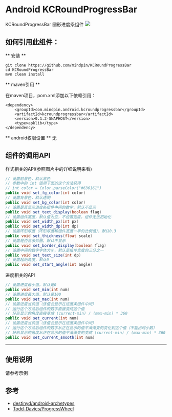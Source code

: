 Android KCRoundProgressBar
============
KCRoundProgressBar 圆形进度条组件
![](http://mindpin.oss-cn-hangzhou.aliyuncs.com/image_service/images/VshqiG4h/VshqiG4h.png)

如何引用此组件：
-------------
** 安装 **

```
git clone https://github.com/mindpin/KCRoundProgressBar
cd KCRoundProgressBar
mvn clean install
```

** maven引用 **

在maven项目，pom.xml添加以下依赖引用：

```
<dependency>
    <groupId>com.mindpin.android.kcroundprogressbar</groupId>
    <artifactId>kcroundprogressbar</artifactId>
    <version>0.1.2-SNAPHOST</version>
    <type>apklib</type>
</dependency>
```

** android权限设置 **
无

组件的调用API
-----------------------
样式相关的API(参照图片中的详细说明来看)
```java
// 设置前景色，默认黑色
// 参数中的 int 值用下面的这个方法获得
// int color = Color.parseColor("#636161")
public void set_fg_color(int color)
// 设置背景色，默认透明
public void set_bg_color(int color)
// 设置是否显示进度条组件中间的数字，默认不显示
public void set_text_display(boolean flag)
// 设置组件宽度，默认值为空，不设置宽度，组件无法初始化
public void set_width_px(int px)
public void set_width_dp(int dp)
// 设置环形厚度（环形厚度和组件宽度一半的比例值），默认0.3
public void set_thickness(float scale)
// 设置是否显示外圈，默认不显示
public void set_border_display(boolean flag)
// 设置中间的数字字体大小，默认是组件宽度的三分之一
public void set_text_size(int dp)
// 设置起始角度，默认0
public void set_start_angle(int angle)
```

进度相关的API
```java
// 设置进度最小值，默认是0
public void set_min(int num)
// 设置进度最大值，默认是100
public void set_max(int num)
// 设置进度当前值（该值会显示在进度条组件中间）
// 运行这个方法后组件的数字直接变成这个值
// 环形显示的角度直接变成 (current-min) / (max-min) * 360
public void set_current(int num)
// 设置进度当前值（该值会显示在进度条组件中间）
// 运行这个方法后组件的数字从正在显示的值平滑渐变的变化到这个值（不能出现小数）
// 环形显示的角度从正在显示的值平滑渐变的变成 (current-min) / (max-min) * 360
public void set_current_smooth(int num)
```

*********************

使用说明
---------------------
请参考示例


参考
---------------------
* [destinyd/android-archetypes][android-archetypes]
* [Todd-Davies/ProgressWheel][ProgressWheel]


[android-archetypes]: https://github.com/destinyd/android-archetypes
[ProgressWheel]: https://github.com/Todd-Davies/ProgressWheel
